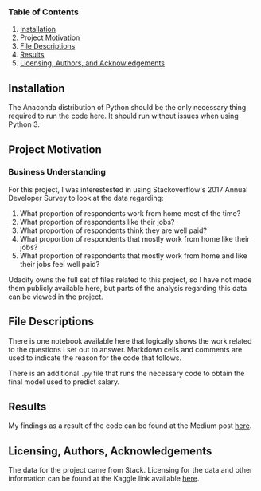 ### Table of Contents

1. [Installation](#installation)
2. [Project Motivation](#motivation)
3. [File Descriptions](#files)
4. [Results](#results)
5. [Licensing, Authors, and Acknowledgements](#licensing)

## Installation <a name="installation"></a>

The Anaconda distribution of Python should be the only necessary thing required to run the code here. It should run without issues when using Python 3.

## Project Motivation<a name="motivation"></a>

### Business Understanding
For this project, I was interestested in using Stackoverflow's 2017 Annual Developer Survey to look at the data regarding:

1. What proportion of respondents work from home most of the time?
2. What proportion of respondents like their jobs?
3. What proportion of respondents think they are well paid?
4. What proportion of respondents that mostly work from home like their jobs?
5. What proportion of respondents that mostly work from home and like their jobs feel well paid?

Udacity owns the full set of files related to this project, so I have not made them publicly available here, but parts of the analysis regarding this data can be viewed in the project.


## File Descriptions <a name="files"></a>
There is one notebook available here that logically shows the work related to the questions I set out to answer. Markdown cells and comments are used to indicate the reason for the code that follows.

There is an additional `.py` file that runs the necessary code to obtain the final model used to predict salary.

## Results<a name="results"></a>

My findings as a result of the code can be found at the Medium post [here](https://steveellingson.medium.com/happy-with-home-work-bf0e42d02ff3).

## Licensing, Authors, Acknowledgements<a name="licensing"></a>

The data for the project came from Stack. Licensing for the data and other information can be found at the Kaggle link available [here](https://www.kaggle.com/stackoverflow/so-survey-2017/data).
